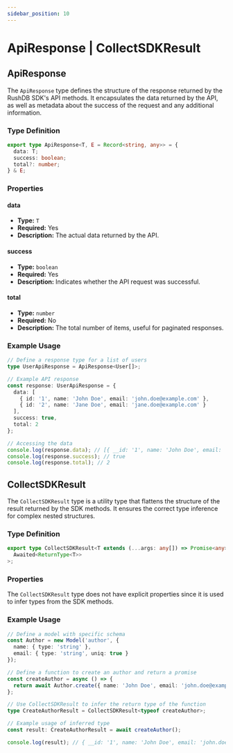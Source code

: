 ```yaml
---
sidebar_position: 10
---
```


# ApiResponse | CollectSDKResult

## ApiResponse
The `ApiResponse` type defines the structure of the response returned by the RushDB SDK's API methods. It encapsulates the data returned by the API, as well as metadata about the success of the request and any additional information.

### Type Definition
```typescript
export type ApiResponse<T, E = Record<string, any>> = {
  data: T;
  success: boolean;
  total?: number;
} & E;
```

### Properties

#### data

- **Type:** `T`
- **Required:** Yes
- **Description:** The actual data returned by the API.

#### success

- **Type:** `boolean`
- **Required:** Yes
- **Description:** Indicates whether the API request was successful.

#### total

- **Type:** `number`
- **Required:** No
- **Description:** The total number of items, useful for paginated responses.

### Example Usage
```typescript
// Define a response type for a list of users
type UserApiResponse = ApiResponse<User[]>;

// Example API response
const response: UserApiResponse = {
  data: [
    { id: '1', name: 'John Doe', email: 'john.doe@example.com' },
    { id: '2', name: 'Jane Doe', email: 'jane.doe@example.com' }
  ],
  success: true,
  total: 2
};

// Accessing the data
console.log(response.data); // [{ __id: '1', name: 'John Doe', email: 'john.doe@example.com' }, { __id: '2', name: 'Jane Doe', email: 'jane.doe@example.com' }]
console.log(response.success); // true
console.log(response.total); // 2
```

## CollectSDKResult

The `CollectSDKResult` type is a utility type that flattens the structure of the result returned by the SDK methods. It ensures the correct type inference for complex nested structures.

### Type Definition
```typescript
export type CollectSDKResult<T extends (...args: any[]) => Promise<any>> = FlattenTypes<
  Awaited<ReturnType<T>>
>;
```

### Properties

The `CollectSDKResult` type does not have explicit properties since it is used to infer types from the SDK methods.

### Example Usage
```typescript
// Define a model with specific schema
const Author = new Model('author', {
  name: { type: 'string' },
  email: { type: 'string', uniq: true }
});

// Define a function to create an author and return a promise
const createAuthor = async () => {
  return await Author.create({ name: 'John Doe', email: 'john.doe@example.com' });
};

// Use CollectSDKResult to infer the return type of the function
type CreateAuthorResult = CollectSDKResult<typeof createAuthor>;

// Example usage of inferred type
const result: CreateAuthorResult = await createAuthor();

console.log(result); // { __id: '1', name: 'John Doe', email: 'john.doe@example.com' }
```